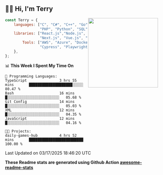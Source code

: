 <h2>👋🏻 Hi, I'm Terry</h2>

<img align='right' src="https://media.giphy.com/media/fkZukR450RQ1qnGaq9/giphy.gif" width="230">

```javascript
const Terry = {
    languages: ["C", "C#", "C++", "Go", "Java", "Javascript",
                "PHP", "Python", "SQL", "Typescript"],
    libraries: ["React.js","Node.js", ".Net", "Express.js",
                "Next.js", "Vue.js", "Astro.js", "CUDA"],
        Tools: ["AWS", "Azure", "Docker🐳", "Git", "Figma",
                "Cypress", "Playwright", "Postman", "Jira"],
    },
};
```
<!--START_SECTION:waka-->
📊 **This Week I Spent My Time On** 

```text
💬 Programming Languages: 
TypeScript               3 hrs 55 mins       ████████████████████░░░░░   80.47 % 
Bash                     16 mins             █░░░░░░░░░░░░░░░░░░░░░░░░   05.68 % 
Git Config               14 mins             █░░░░░░░░░░░░░░░░░░░░░░░░   05.03 % 
XML                      12 mins             █░░░░░░░░░░░░░░░░░░░░░░░░   04.35 % 
JavaScript               12 mins             █░░░░░░░░░░░░░░░░░░░░░░░░   04.16 % 

🐱‍💻 Projects: 
daily-games-hub          4 hrs 52 mins       █████████████████████████   100.00 % 
```


 Last Updated on 03/17/2025 18:46:20 UTC
<!--END_SECTION:waka-->

**These Readme stats are generated using Github Action [awesome-readme-stats](https://github.com/anmol098/waka-readme-stats)**
